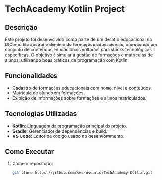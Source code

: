 # TechAcademy Kotlin Project

## Descrição
Este projeto foi desenvolvido como parte de um desafio educacional na DIO.me. Ele abstrai o domínio de formações educacionais, oferecendo um conjunto de conteúdos educacionais voltados para stacks tecnológicas específicas. O objetivo é simular a gestão de formações e matrículas de alunos, utilizando boas práticas de programação com Kotlin.

## Funcionalidades
- Cadastro de formações educacionais com nome, nível e conteúdos.
- Matrícula de alunos em formações.
- Exibição de informações sobre formações e alunos matriculados.

## Tecnologias Utilizadas
- **Kotlin**: Linguagem de programação principal do projeto.
- **Gradle**: Gerenciador de dependências e build.
- **VS Code**: Editor de código usado no desenvolvimento.

## Como Executar
1. Clone o repositório:
   ```bash
   git clone https://github.com/seu-usuario/TechAcademy-Kotlin.git
